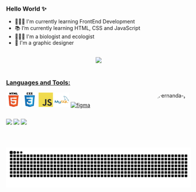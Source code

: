 
### Hello World ✨


* 👩🏻‍💻 I'm currently learning FrontEnd Development
* 📚 I’m currently learning HTML, CSS and JavaScript
* 👩🏻‍🔬 I'm a biologist and ecologist
* 🎨 I'm a graphic designer

<br>
<div align="center">
  <a href="https://www.instagram.com/ferandadias/">
  <img height="160em" src="https://github-readme-stats.vercel.app/api?username=fernandadiasm&show_icons=true&theme=dracula&include_all_commits=true&count_private=true"/>
</div><br>

### Languages and Tools:
<div align="left">
    <a href="https://www.w3.org/html/" target="_blank" rel="noreferrer"> <img src="https://raw.githubusercontent.com/devicons/devicon/master/icons/html5/html5-original-wordmark.svg" alt="html5" width="40" height="40"/></a> 
    <a href="https://www.w3schools.com/css/" target="_blank" rel="noreferrer"><img src="https://raw.githubusercontent.com/devicons/devicon/master/icons/css3/css3-original-wordmark.svg" alt="css3" width="40" height="40"/></a> 
    <a href="https://developer.mozilla.org/en-US/docs/Web/JavaScript" target="_blank" rel="noreferrer"> <img src="https://raw.githubusercontent.com/devicons/devicon/master/icons/javascript/javascript-original.svg" alt="javascript" width="40" height="40"/></a> 
    <a href="https://www.mysql.com/" target="_blank" rel="noreferrer"> <img src="https://raw.githubusercontent.com/devicons/devicon/master/icons/mysql/mysql-original-wordmark.svg" alt="mysql" width="40" height="40"/></a>
     <a href="https://www.figma.com/" target="_blank" rel="noreferrer"> <img src="https://www.vectorlogo.zone/logos/figma/figma-icon.svg" alt="figma" width="40" height="40"/></a> 
   <a href="https://instagram.com/ferandadias" target="_blank" rel="noreferrer"> <img align="right" alt="Fernanda-pic" height="150" style="border-radius:50px;" src="https://cdn.discordapp.com/attachments/1015653803791487097/1024167899662925884/3.png"/></a>
  </div>
  
##

<div>
<p align="left">
<a href="https://www.linkedin.com/in/fernandadiasme" target="_blank"><img src="https://img.shields.io/badge/-LinkedIn-%230077B5?style=for-the-badge&logo=linkedin&logoColor=white" target="_blank"></a>  
<a href = "mailto:fernandadiasme@gmail.com"><img src="https://img.shields.io/badge/-Gmail-%23333?style=for-the-badge&logo=gmail&logoColor=white" target="_blank"></a>
<a href="https://instagram.com/ferandadias" target="_blank"><img src="https://img.shields.io/badge/-Instagram-%23E4405F?style=for-the-badge&logo=instagram&logoColor=white" target="_blank"></a>
</div>

![Snake animation](https://github.com/fernandadiasm/fernandadiasm/blob/output/github-contribution-grid-snake.svg)



